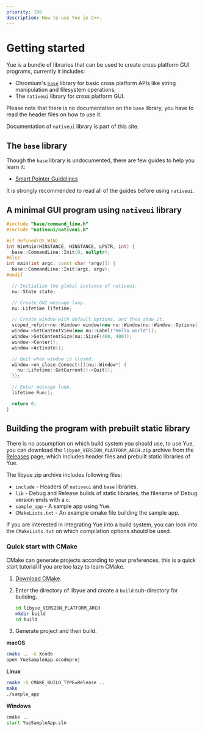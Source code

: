 ```yaml
---
priority: 100
description: How to use Yue in C++.
---
```


# Getting started

Yue is a bundle of libraries that can be used to create cross platform GUI
programs, currently it includes:

* Chromium's [`base`][base] library for basic cross platform APIs like
  string manipulation and filesystem operations;
* The `nativeui` library for cross platform GUI.

Please note that there is no documentation on the `base` library, you have to
read the header files on how to use it.

Documentation of `nativeui` library is part of this site.

## The `base` library

Though the `base` library is undocumented, there are few guides to help you
learn it:

* [Smart Pointer Guidelines](https://www.chromium.org/developers/smart-pointer-guidelines)

It is strongly recommended to read all of the guides before using `nativeui`.

## A minimal GUI program using `nativeui` library

```c++
#include "base/command_line.h"
#include "nativeui/nativeui.h"

#if defined(OS_WIN)
int WinMain(HINSTANCE, HINSTANCE, LPSTR, int) {
  base::CommandLine::Init(0, nullptr);
#else
int main(int argc, const char *argv[]) {
  base::CommandLine::Init(argc, argv);
#endif

  // Initialize the global instance of nativeui.
  nu::State state;

  // Create GUI message loop.
  nu::Lifetime lifetime;

  // Create window with default options, and then show it.
  scoped_refptr<nu::Window> window(new nu::Window(nu::Window::Options()));
  window->SetContentView(new nu::Label("Hello world"));
  window->SetContentSize(nu::SizeF(400, 400));
  window->Center();
  window->Activate();

  // Quit when window is closed.
  window->on_close.Connect([](nu::Window*) {
    nu::Lifetime::GetCurrent()->Quit();
  });

  // Enter message loop.
  lifetime.Run();

  return 0;
}
```

## Building the program with prebuilt static library

There is no assumption on which build system you should use, to use Yue, you can
download the `libyue_VERSION_PLATFORM_ARCH.zip` archive from the
[Releases][releases] page, which includes header files and prebuilt static
libraries of Yue.

The libyue zip archive includes following files:

* `include` - Headers of `nativeui` and `base` libraries.
* `lib` - Debug and Release builds of static libraries, the filename of Debug
  version ends with a `d`.
* `sample_app` - A sample app using Yue.
* `CMakeLists.txt` - An example cmake file building the sample app.

If you are interested in integrating Yue into a build system, you can look into
the `CMakeLists.txt` on which compilation options should be used.

### Quick start with CMake

CMake can generate projects according to your preferences, this is a quick start
tutorial if you are too lazy to learn CMake.

1. [Download CMake](https://cmake.org/download/).

2. Enter the directory of libyue and create a `build` sub-directory for
   building.

    ```bash
    cd libyue_VERSION_PLATFORM_ARCH
    mkdir build
    cd build
    ```

3. Generate project and then build.

  __macOS__

  ```bash
  cmake .. -G Xcode
  open YueSampleApp.xcodeproj
  ```

  __Linux__

  ```bash
  cmake -D CMAKE_BUILD_TYPE=Release ..
  make
  ./sample_app
  ```

  __Windows__

  ```cmd
  cmake ..
  start YueSampleApp.sln
  ```

[base]: https://chromium.googlesource.com/chromium/src/base/
[releases]: https://github.com/yue/yue/releases
